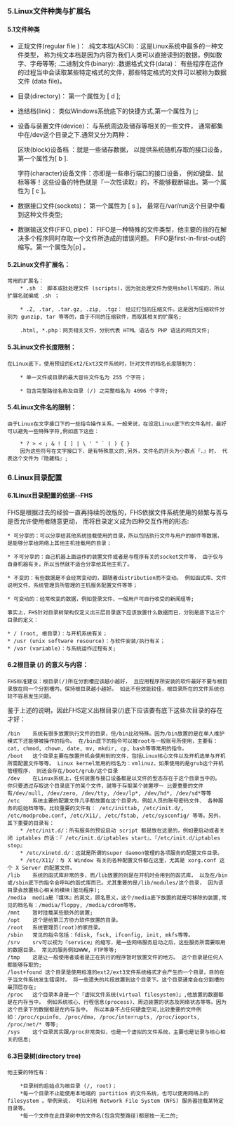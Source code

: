 ### 5.Linux文件种类与扩展名

#### 5.1文件种类

* 正规文件(regular file )：
    .纯文本档(ASCII)：这是Linux系统中最多的一种文件类型， 称为纯文本档是因为内容为我们人类可以直接读到的数据，例如数字、字母等等;
    .二进制文件(binary):
    .数据格式文件(data)： 有些程序在运作的过程当中会读取某些特定格式的文件，那些特定格式的文件可以被称为数据文件 (data file)。

* 目录(directory)：
    第一个属性为 [ d ];

* 连结档(link)：
    类似Windows系统底下的快捷方式,第一个属性为 [ l ](英文L的小写);

* 设备与装置文件(device)：
    与系统周边及储存等相关的一些文件， 通常都集中在/dev这个目录之下.通常又分为两种：

    区块(block)设备档 ：就是一些储存数据， 以提供系统随机存取的接口设备， 第一个属性为[ b ].

    字符(character)设备文件：亦即是一些串行端口的接口设备， 例如键盘、鼠标等等！这些设备的特色就是『一次性读取』的，不能够截断输出。第一个属性为 [ c ]。

* 数据接口文件(sockets)：
    第一个属性为 [ s ]， 最常在/var/run这个目录中看到这种文件类型;

* 数据输送文件(FIFO, pipe)：
    FIFO是一种特殊的文件类型，他主要的目的在解决多个程序同时存取一个文件所造成的错误问题。 FIFO是first-in-first-out的缩写。第一个属性为[p] 。

#### 5.2Linux文件扩展名：
    常用的扩展名：
        * .sh ： 脚本或批处理文件 (scripts)，因为批处理文件为使用shell写成的，所以扩展名就编成 .sh ；

        * .Z, .tar, .tar.gz, .zip, .tgz： 经过打包的压缩文件。这是因为压缩软件分别为 gunzip, tar 等等的，由于不同的压缩软件，而取其相关的扩展名;

        .html, *.php：网页相关文件，分别代表 HTML 语法与 PHP 语法的网页文件;

#### 5.3Linux文件长度限制：
    在Linux底下，使用预设的Ext2/Ext3文件系统时，针对文件的档名长度限制为：

        * 单一文件或目录的最大容许文件名为 255 个字符；

        * 包含完整路径名称及目录 (/) 之完整档名为 4096 个字符;

#### 5.4Linux文件名的限制：
    由于Linux在文字接口下的一些指令操作关系，一般来说，在设定Linux底下的文件名时，最好可以避免一些特殊字符,例如底下这些：

        * ? > < ; & ! [ ] | \ ' " ` ( ) { }
        因为这些符号在文字接口下，是有特殊意义的,另外，文件名的开头为小数点『.』时， 代表这个文件为『隐藏档』;

### 6.Linux目录配置

#### 6.1Linux目录配置的依据--FHS

FHS是根据过去的经验一直再持续的改版的，FHS依据文件系统使用的频繁与否与是否允许使用者随意更动， 而将目录定义成为四种交互作用的形态:

    * 可分享的：可以分享给其他系统挂载使用的目录，所以包括执行文件与用户的邮件等数据， 是能够分享给网络上其他主机挂载用的目录；

    * 不可分享的：自己机器上面运作的装置文件或者是与程序有关的socket文件等， 由于仅与自身机器有关，所以当然就不适合分享给其他主机了。

    * 不变的：有些数据是不会经常变动的，跟随着distribution而不变动。 例如函式库、文件说明文件、系统管理员所管理的主机服务配置文件等等；

    * 可变动的：经常改变的数据，例如登录文件、一般用户可自行收受的新闻组等;

    事实上，FHS针对目录树架构仅定义出三层目录底下应该放置什么数据而已，分别是底下这三个目录的定义：

    * / (root, 根目录)：与开机系统有关；
    * /usr (unix software resource)：与软件安装/执行有关；
    * /var (variable)：与系统运作过程有关;

#### 6.2根目录 (/) 的意义与内容：

    FHS标准建议：根目录(/)所在分割槽应该越小越好， 且应用程序所安装的软件最好不要与根目录放在同一个分割槽内，保持根目录越小越好。 如此不但效能较佳，根目录所在的文件系统也较不容易发生问题。

鉴于上述的说明，因此FHS定义出根目录(/)底下应该要有底下这些次目录的存在才好：

    /bin	系统有很多放置执行文件的目录，但/bin比较特殊。因为/bin放置的是在单人维护模式下还能够被操作的指令。 在/bin底下的指令可以被root与一般账号所使用，主要有：cat, chmod, chown, date, mv, mkdir, cp, bash等等常用的指令。
    /boot	这个目录主要在放置开机会使用到的文件，包括Linux核心文件以及开机选单与开机所需配置文件等等。 Linux kernel常用的档名为：vmlinuz，如果使用的是grub这个开机管理程序， 则还会存在/boot/grub/这个目录
    /dev	在Linux系统上，任何装置与接口设备都是以文件的型态存在于这个目录当中的。 你只要透过存取这个目录底下的某个文件，就等于存取某个装置啰～ 比要重要的文件有/dev/null, /dev/zero, /dev/tty, /dev/lp*, /dev/hd*, /dev/sd*等等
    /etc	系统主要的配置文件几乎都放置在这个目录内，例如人员的账号密码文件、 各种服务的启始档等等。比较重要的文件有： /etc/inittab, /etc/init.d/, /etc/modprobe.conf, /etc/X11/, /etc/fstab, /etc/sysconfig/ 等等。另外，其下重要的目录有：
        * /etc/init.d/：所有服务的预设启动 script 都是放在这里的，例如要启动或者关闭 iptables 的话：『 /etc/init.d/iptables start』、『/etc/init.d/iptables stop』
        * /etc/xinetd.d/：这就是所谓的super daemon管理的各项服务的配置文件目录。
        * /etc/X11/：与 X Window 有关的各种配置文件都在这里，尤其是 xorg.conf 这个 X Server 的配置文件。
    /lib	系统的函式库非常的多，而/lib放置的则是在开机时会用到的函式库， 以及在/bin或/sbin底下的指令会呼叫的函式库而已。尤其重要的是/lib/modules/这个目录， 因为该目录会放置核心相关的模块(驱动程序);
    /media	media是『媒体』的英文，顾名思义，这个/media底下放置的就是可移除的装置,常见的档名有：/media/floppy, /media/cdrom等等。
    /mnt	暂时挂载某些额外的装置;
    /opt	这个是给第三方协力软件放置的目录。
    /root	系统管理员(root)的家目录。
    /sbin	常见的指令包括：fdisk, fsck, ifconfig, init, mkfs等等。
    /srv	srv可以视为『service』的缩写，是一些网络服务启动之后，这些服务所需要取用的数据目录。 常见的服务例如WWW, FTP等等;
    /tmp	这是让一般使用者或者是正在执行的程序暂时放置文件的地方。 这个目录是任何人都能够存取的;
    /lost+found	这个目录是使用标准的ext2/ext3文件系统格式才会产生的一个目录，目的在于当文件系统发生错误时， 将一些遗失的片段放置到这个目录下。这个目录通常会在分割槽的最顶层存在;
    /proc	这个目录本身是一个『虚拟文件系统(virtual filesystem)』,他放置的数据都是在内存当中， 例如系统核心、行程信息(process)、周边装置的状态及网络状态等等。因为这个目录下的数据都是在内存当中， 所以本身不占任何硬盘空间,比较重要的文件例如：/proc/cpuinfo, /proc/dma, /proc/interrupts, /proc/ioports, /proc/net/* 等等;
    /sys	这个目录其实跟/proc非常类似，也是一个虚拟的文件系统，主要也是记录与核心相关的信息;

#### 6.3目录树(directory tree)
    他主要的特性有：

        *目录树的启始点为根目录 (/, root)；
        *每一个目录不止能使用本地端的 partition 的文件系统，也可以使用网络上的 filesystem 。举例来说， 可以利用 Network File System (NFS) 服务器挂载某特定目录等。
        *每一个文件在此目录树中的文件名(包含完整路径)都是独一无二的;